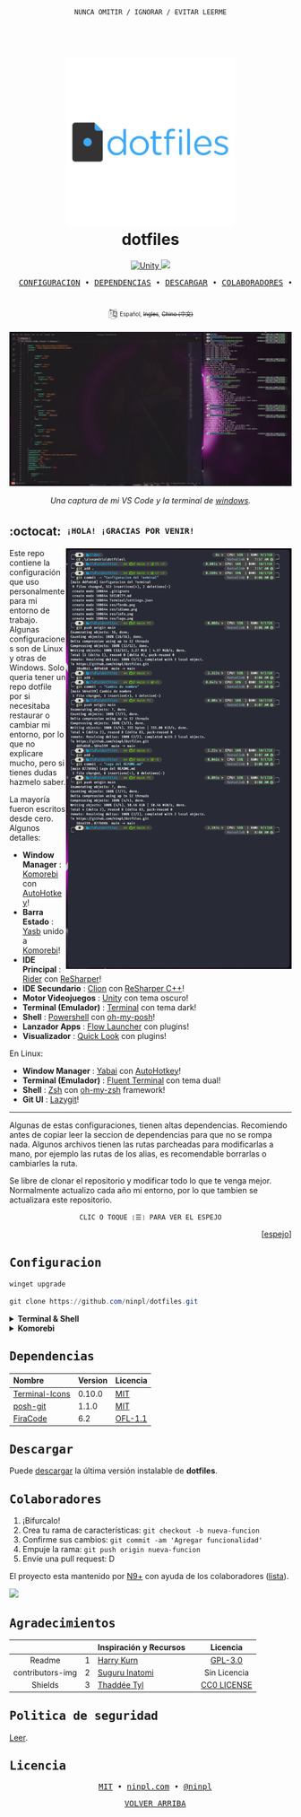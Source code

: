 <div align="center">

```ocaml
NUNCA OMITIR / IGNORAR / EVITAR LEERME
```

</div>

<h1 align="center">
  <br>
    <a href="https://github.com/ninpl/dotfiles"><img src="./res/logo.png" alt="LogoRepo" width="300"></a>
      <br>
      dotfiles
  <br>
</h1>

<p align="center">
  <a href="https://releases.ubuntu.com/20.04/">
    <img src="https://img.shields.io/badge/Ubuntu-20%2B-blue" alt="Unity">
  </a>
  <a href="https://www.microsoft.com/es-es/software-download/windows11">
    <img src="https://img.shields.io/badge/Windows-11-blue">
  </a>
</p>

<pre align="center">
  <a href="#configuracion">CONFIGURACION</a> • <a href="#dependencias">DEPENDENCIAS</a> • <a href="#descargar">DESCARGAR</a> • <a href="#colaboradores">COLABORADORES</a> • <a href="#licencia">LICENCIA</a>
</pre>
<h1>
  <a href="#--------">
    <img alt="" align="right" src="https://badges.pufler.dev/visits/owl4ce/dotfiles?style=flat-square&label=&color=000000&logo=github&logoColor=white&labelColor=000000"/>
  </a>
</h1>

<p align="center">
  <sup>
      <img src="./res/idioma.png" width="18" height="18">
      <sup>
            Español,
            <strike>Ingles</strike>,
            <strike>Chino (中文)</strike>
      </sup>
  </sup>
</p>

<p align="center">
  <img src="./res/fondo.png" width=600 alt="Imagen del ejemplo">
</p>

<p align="center">
  <em>Una captura de mi VS Code y la terminal de <a href="https://learn.microsoft.com/es-es/windows/terminal/">windows</a>.</em>
</p>

## :octocat: ‎ <sup><sub><samp>¡HOLA! ¡GRACIAS POR VENIR!</samp></sub></sup>

<img src="./res/info.png" align="right"
     alt="Info" width="403" height="750">
     
Este repo contiene la configuración que uso personalmente para mi entorno de trabajo. Algunas configuraciones son de Linux y otras de Windows. Solo queria tener un repo dotfile por si necesitaba restaurar o cambiar mi entorno, por lo que no explicare mucho, pero si tienes dudas hazmelo saber.

La mayoría fueron escritos desde cero. Algunos detalles:
- **Window Manager** : [Komorebi](https://github.com/LGUG2Z/komorebi) con [AutoHotkey](https://github.com/AutoHotkey/AutoHotkey)!
- **Barra Estado** : [Yasb](https://github.com/DenBot/yasb) unido a [Komorebi](https://github.com/LGUG2Z/komorebi)!
- **IDE Principal** : [Rider](https://www.jetbrains.com/es-es/rider/) con [ReSharper](https://www.jetbrains.com/es-es/resharper/)!
- **IDE Secundario** : [Clion](https://www.jetbrains.com/es-es/clion/) con [ReSharper C++](https://www.jetbrains.com/es-es/resharper-cpp/)!
- **Motor Videojuegos** : [Unity](https://unity.com/) con tema oscuro!
- **Terminal (Emulador)** : [Terminal](https://github.com/microsoft/terminal) con tema dark!
- **Shell** : [Powershell](https://learn.microsoft.com/es-es/powershell/scripting/install/installing-powershell-on-windows?view=powershell-7.3) con [oh-my-posh](https://ohmyposh.dev/)!
- **Lanzador Apps** : [Flow Launcher](https://github.com/Flow-Launcher/Flow.Launcher) con plugins!
- **Visualizador** : [Quick Look](https://github.com/QL-Win/QuickLook) con plugins!

En Linux:
- **Window Manager** : [Yabai](https://github.com/koekeishiya/yabai) con [AutoHotkey](https://github.com/AutoHotkey/AutoHotkey)!
- **Terminal (Emulador)** : [Fluent Terminal](https://github.com/felixse/FluentTerminal) con tema dual!
- **Shell** : [Zsh](https://www.zsh.org/) con [oh-my-zsh](https://ohmyz.sh/) framework!
- **Git UI** : [Lazygit](https://github.com/jesseduffield/lazygit)!

---

Algunas de estas configuraciones, tienen altas dependencias. Recomiendo antes de copiar leer la seccion de dependencias para que no se rompa nada. Algunos archivos tienen las rutas parcheadas para modificarlas a mano, por ejemplo las rutas de los alias, es recomendable borrarlas o cambiarles la ruta.

Se libre de clonar el repositorio y modificar todo lo que te venga mejor. Normalmente actualizo cada año mi entorno, por lo que tambien se actualizara este repositorio.

<div align="center">

```ocaml
CLIC O TOQUE ❲☰❳ PARA VER EL ESPEJO
```

</div>
<p align="right">
  [<a href="https://gitlab.com/ninpl/dotfiles">espejo</a>]
</p>

## <samp>Configuracion</samp>

```powershell
winget upgrade
```
```powershell
git clone https://github.com/ninpl/dotfiles.git
```

<details>
<summary><b>Terminal & Shell</b></summary>

Instalar PS
```powershell
winget install --id Microsoft.Powershell --source winget
```
Instalar Dependencias PS
```powershell
Install-Module -Name Terminal-Icons -Repository PSGallery
```
```powershell
PowerShellGet\Install-Module posh-git -Scope CurrentUser -Force
```
Instalar las fuentes Fira
Copiar la configuracion de PS
```powershell
Copy-Item "./ps/Microsoft.PowerShell_profile.ps1" -Destination $Env:USERPROFILE + "\OneDrive\Documentos\PowerShell" -Recurse
```
Instalar la terminal
```powershell
winget install Microsoft.WindowsTerminal
```
Copiar la configuracion en la carpeta
```powershell
Copy-Item "./terminal/settings.json" -Destination $Env:USERPROFILE + "\AppData\Local\Packages\Microsoft.WindowsTerminal_8wekyb3d8bbwe\LocalState" -Recurse
```
Instalar oh-my-posh
```powershell
winget install JanDeDobbeleer.OhMyPosh -s winget
```
Reinicia la terminal
```powershell
. $PROFILE
```
Copiar el tema oh-my-posh
```powershell
Copy-Item "./oh-my-posh/n9p.omp.json" -Destination $Env:USERPROFILE + "\AppData\Local\Programs\oh-my-posh\themes" -Recurse
```
</details>

<details>
<summary><b>Komorebi</b></summary>

Crear la carpeta .config si no existe
```powershell
mkdir $Env:USERPROFILE\.config -ea 0
```
Crear la carpeta de komorebi
```powershell
mkdir -p ~/.config/komorebi
```
Instalar whkd
```powershell
winget install LGUG2Z.whkd
```
Instalar komorebi
```powershell
winget install LGUG2Z.komorebi
```
Descargar configuracion generada
```powershell
iwr https://raw.githubusercontent.com/ninpl/dotfiles/main/komorebi/komorebi.generated.ps1 -OutFile $Env:USERPROFILE\.config\komorebi\komorebi.generated.ps1
```
Descargar configuracion komorebi
```powershell
iwr https://raw.githubusercontent.com/ninpl/dotfiles/main/komorebi/komorebi.ps1 -OutFile $Env:USERPROFILE\.config\komorebi\komorebi.ps1
```
Descargar configuracion whkdrc
```powershell
iwr https://raw.githubusercontent.com/ninpl/dotfiles/main/whkd/whkdrc -OutFile $Env:USERPROFILE\.config\whkdrc
```
Iniciar komorebi
```powershell
komorebic start --await-configuration
```
</details>

## <samp>Dependencias</samp>

| Nombre                                                                                                 | Version                                                              | Licencia |
|:-----------------------------------------------------------------------------------------------------------|:---------------------------------------------------------------------|:------------------------------|
| [Terminal-Icons](https://github.com/devblackops/Terminal-Icons)                       | 0.10.0 | [MIT](https://github.com/devblackops/Terminal-Icons/blob/main/LICENSE)    |
| [posh-git](https://github.com/dahlbyk/posh-git)            | 1.1.0 | [MIT](https://github.com/dahlbyk/posh-git/blob/master/LICENSE.txt)   |
| [FiraCode](https://github.com/tonsky/FiraCode)                       | 6.2 | [OFL-1.1](https://github.com/tonsky/FiraCode/blob/master/LICENSE)    |
  
## <samp>Descargar</samp>

Puede [descargar](https://github.com/ninpl/dotfiles/releases) la última versión instalable de **dotfiles**. 
  
## <samp>Colaboradores</samp>

1. ¡Bifurcalo!
2. Crea tu rama de características: `git checkout -b nueva-funcion`
3. Confirme sus cambios: `git commit -am 'Agregar funcionalidad'`
4. Empuje la rama: `git push origin nueva-funcion`
5. Envíe una pull request: D

El proyecto esta mantenido por [N9+](https://github.com/ninpl) con ayuda de los colaboradores ([lista](https://github.com/ninpl/dotfiles/graphs/contributors)).

<a href="https://github.com/ninpl/dotfiles/graphs/contributors">
  <img src="https://contrib.rocks/image?repo=ninpl/dotfiles" />
</a>

## <samp>Agradecimientos</samp>

|           |   | Inspiración y Recursos     |         |    Licencia        |
|:---------:|:-:|:-------------------------------|:--------------------|:----------:|
|  Readme | 1 | [Harry Kurn](https://github.com/owl4ce)  |   |   [GPL-3.0](https://github.com/owl4ce/dotfiles/blob/ng/LICENSE)         |
|  contributors-img  | 2 | [Suguru Inatomi](https://github.com/lacolaco)         |   | Sin Licencia |
|  Shields  | 3 | [Thaddée Tyl](https://github.com/espadrine)         |   | [CC0 LICENSE](https://github.com/badges/shields/blob/master/LICENSE) |

## <samp>Politica de seguridad</samp>

[Leer](./SECURITY.md).

## <samp>Licencia</samp>

<pre align="center">
  <a href="https://github.com/ninpl/dotfiles/blob/main/LICENSE">MIT</a> • <a href="https://ninpl.com">ninpl.com</a> • <a href="https://github.com/ninpl">@ninpl</a>
</pre>

<pre align="center">
  <a href="#readme">VOLVER ARRIBA</a>
</pre>
